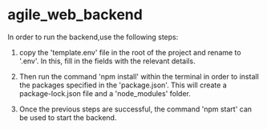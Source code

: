 # agile_web_backend

In order to run the backend,use the following steps:

1. copy the 'template.env' file in the root of the project and rename to '.env'.
   In this, fill in the fields with the relevant details.

2. Then run the command 'npm install' within the terminal in order to install the packages specified in the 'package.json'.
   This will create a package-lock.json file and a 'node_modules' folder.

3. Once the previous steps are successful, the command 'npm start' can be used to start the backend.
